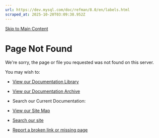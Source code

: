 ```yaml
---
url: https://dev.mysql.com/doc/refman/8.0/en/labels.html
scraped_at: 2025-10-20T03:09:38.952Z
---
```


[Skip to Main Content](https://dev.mysql.com/doc/refman/8.0/en/labels.html#main)

# Page Not Found

We're sorry, the page or file you requested was not found on this server.

You may wish to:


- [View our Documentation Library](https://dev.mysql.com/doc/)
- [View our Documentation Archive](https://dev.mysql.com/doc/index-archive.html)
- Search our Current Documentation:

- [View our Site Map](https://dev.mysql.com/sitemap.html)
- [Search our site](http://search.oracle.com/search/search?group=MySQL)
- [Report a broken link or missing page](https://www.mysql.com/about/contact/feedback.php)